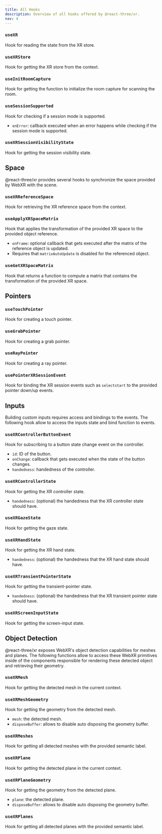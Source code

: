 ```yaml
---
title: All Hooks
description: Overview of all hooks offered by @react-three/xr.
nav: 4
---
```


### `useXR`

Hook for reading the state from the XR store.

### `useXRStore`

Hook for getting the XR store from the context.

### `useInitRoomCapture`

Hook for getting the function to initialize the room capture for scanning the room.

### `useSessionSupported`

Hook for checking if a session mode is supported.

- `onError`: callback executed when an error happens while checking if the session mode is supported.

### `useXRSessionVisibilityState`

Hook for getting the session visibility state.

## Space

@react-three/xr provides several hooks to synchronize the space provided by WebXR with the scene.

### `useXRReferenceSpace`

Hook for retrieving the XR reference space from the context.

### `useApplyXRSpaceMatrix`

Hook that applies the transformation of the provided XR space to the provided object reference.

- `onFrame`: optional callback that gets executed after the matrix of the reference object is updated.
- Requires that `matrixAutoUpdate` is disabled for the referenced object.

### `useGetXRSpaceMatrix`

Hook that returns a function to compute a matrix that contains the transformation of the provided XR space.

## Pointers

### `useTouchPointer`

Hook for creating a touch pointer.

### `useGrabPointer`

Hook for creating a grab pointer.

### `useRayPointer`

Hook for creating a ray pointer.

### `usePointerXRSessionEvent`

Hook for binding the XR session events such as `selectstart` to the provided pointer down/up events.

## Inputs

Building custom inputs requires access and bindings to the events. The following hook allow to access the inputs state and bind function to events.

### `useXRControllerButtonEvent`

Hook for subscribing to a button state change event on the controller.

- `id`: ID of the button.
- `onChange`: callback that gets executed when the state of the button changes.
- `handedness`: handedness of the controller.

### `useXRControllerState`

Hook for getting the XR controller state.

- `handedness`: (optional) the handedness that the XR controller state should have.

### `useXRGazeState`

Hook for getting the gaze state.

### `useXRHandState`

Hook for getting the XR hand state.

- `handedness`: (optional) the handedness that the XR hand state should have.

### `useXRTransientPointerState`

Hook for getting the transient-pointer state.

- `handedness`: (optional) the handedness that the XR transient pointer state should have.

### `useXRScreenInputState`

Hook for getting the screen-input state.

## Object Detection

@react-three/xr exposes WebXR's object detection capabilities for meshes and planes. The following functions allow to access these WebXR primitives inside of the components responsible for rendering these detected object and retrieving their geometry.

### `useXRMesh`

Hook for getting the detected mesh in the current context.

### `useXRMeshGeometry`

Hook for getting the geometry from the detected mesh.

- `mesh`: the detected mesh.
- `disposeBuffer`: allows to disable auto disposing the geometry buffer.

### `useXRMeshes`

Hook for getting all detected meshes with the provided semantic label.

### `useXRPlane`

Hook for getting the detected plane in the current context.

### `useXRPlaneGeometry`

Hook for getting the geometry from the detected plane.

- `plane`: the detected plane.
- `disposeBuffer`: allows to disable auto disposing the geometry buffer.

### `useXRPlanes`

Hook for getting all detected planes with the provided semantic label.